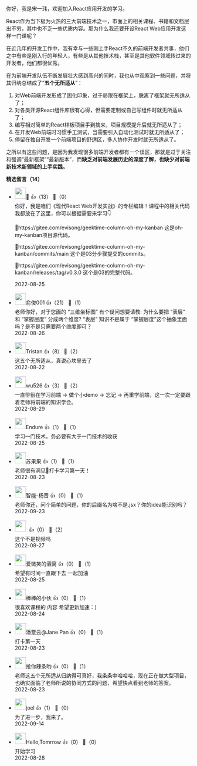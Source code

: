 你好，我是宋一玮，欢迎加入React应用开发的学习。

React作为当下极为火热的三大前端技术之一，市面上的相关课程、书籍和文档层出不穷，其中也不乏一些优质内容。那为什么我还要开设React Web应用开发这样一门课呢？

在近几年的开发工作中，我有幸与一些刚上手React不久的前端开发者共事，他们之中有些是刚入行的年轻人，有些是从其他技术栈，甚至是其他软件领域转过来的开发者，他们都很优秀。

在为前端开发队伍不断发展壮大感到高兴的同时，我也从中观察到一些问题，并将其归纳总结成了“**五个无所适从**”：

1. 对Web前端开发形成了固化印象，过于局限在框架上，脱离了框架就无所适从了；
2. 对各类开源React组件库很有心得，但需要定制或自己写组件时就无所适从了；
3. 编写相对简单的React样板项目手到擒来，项目规模提升后就无所适从了；
4. 在开发Web前端时习惯手工测试，当需要引入自动化测试时就无所适从了；
5. 停留在独自开发一个前端项目的舒适区，多人协作开发时就无所适从了。

之所以有这些问题，是因为我发现很多前端开发者都有一个误区，那就是过于关注和强调“最新框架”“最新版本”，而**缺乏对前端发展历史的深度了解，也缺少对前端新技术新领域的上手实践。**
<div><strong>精选留言（14）</strong></div><ul>
<li><img src="https://static001.geekbang.org/account/avatar/00/21/69/79/b4132042.jpg" width="30px"><span>🐑</span> 👍（13） 💬（0）<div>你好，我是咱们《现代React Web开发实战》的专栏编辑！课程中的相关代码我都放在了这里，你可以根据需要来学习👇

🌟https:&#47;&#47;gitee.com&#47;evisong&#47;geektime-column-oh-my-kanban 这是oh-my-kanban项目源代码。

🌟https:&#47;&#47;gitee.com&#47;evisong&#47;geektime-column-oh-my-kanban&#47;commits&#47;main 这个是03分步骤提交的commits。

🌟https:&#47;&#47;gitee.com&#47;evisong&#47;geektime-column-oh-my-kanban&#47;releases&#47;tag&#47;v0.3.0 这个是03的完整代码。</div>2022-08-25</li><br/><li><img src="https://static001.geekbang.org/account/avatar/00/14/21/c9/2b1e5326.jpg" width="30px"><span>俞俊001</span> 👍（21） 💬（1）<div>老师你好，对于您画的 “三维坐标图” 有个疑问想要请教: 为什么要把 “表层” 和 “掌握层度” 分成两个维度? “表层” 知识不是属于 “掌握层度”这个抽象里面吗？是不是只需要两个维度即可？</div>2022-08-26</li><br/><li><img src="https://static001.geekbang.org/account/avatar/00/1e/7d/12/d377d445.jpg" width="30px"><span>Tristan</span> 👍（8） 💬（2）<div>这五个无所适从，真说心坎里去了</div>2022-08-22</li><br/><li><img src="https://static001.geekbang.org/account/avatar/00/0f/98/b1/f89a84d0.jpg" width="30px"><span>wu526</span> 👍（3） 💬（2）<div>一直徘徊在学习前端 -&gt; 做个小demo -&gt; 忘记 -&gt; 再重学前端，这一次一定要跟着老师将前端的知识学会。</div>2022-08-29</li><br/><li><img src="https://static001.geekbang.org/account/avatar/00/1b/c7/df/9f7a1409.jpg" width="30px"><span>Endure</span> 👍（1） 💬（1）<div>学习一门技术，务必要有大于一门技术的收获</div>2022-08-25</li><br/><li><img src="https://static001.geekbang.org/account/avatar/00/2b/86/73/5190bbde.jpg" width="30px"><span>苏果果</span> 👍（1） 💬（1）<div>老师很有洞见🤔打卡学习第一天！</div>2022-08-23</li><br/><li><img src="" width="30px"><span>智能-杨晋</span> 👍（0） 💬（1）<div>老师你还，问个简单的问题，你的后缀名为啥不是.jsx？你的idea能识别吗？</div>2022-09-23</li><br/><li><img src="https://static001.geekbang.org/account/avatar/00/30/53/db/f7df3a53.jpg" width="30px"><span> </span> 👍（0） 💬（2）<div>这个不是视频吗</div>2022-08-27</li><br/><li><img src="https://thirdwx.qlogo.cn/mmopen/vi_32/FKd1MhR6hRibrsNOMQtEUb4zsdCNM7Ofh19QtRzxGkS2mheZ11x7GEFDibKdJBCEw9WicBYgHrxUAnKusTlPiaxyPw/132" width="30px"><span>爱微笑的酒窝</span> 👍（0） 💬（1）<div>希望有时间一直跟下去 一起加油</div>2022-08-25</li><br/><li><img src="https://static001.geekbang.org/account/avatar/00/11/f5/be/dc9f469a.jpg" width="30px"><span>棒棒的小伙</span> 👍（0） 💬（1）<div>很喜欢课程的 内容 希望更新加速：)</div>2022-08-24</li><br/><li><img src="https://static001.geekbang.org/account/avatar/00/30/45/a9/de4579c3.jpg" width="30px"><span>潘薏云@Jane Pan</span> 👍（0） 💬（1）<div>打卡第一天</div>2022-08-23</li><br/><li><img src="https://static001.geekbang.org/account/avatar/00/2c/a3/0a/79e4ec9a.jpg" width="30px"><span>抢你辣条哟</span> 👍（0） 💬（1）<div>老师这五个无所适从归纳得可真好，我条条中哈哈哈，现在正在做大型项目，也确实面临了老师所说的协同方式的问题，希望快点看到老师的答案。</div>2022-08-23</li><br/><li><img src="https://static001.geekbang.org/account/avatar/00/17/a8/1e/4ec85e24.jpg" width="30px"><span>joel</span> 👍（1） 💬（0）<div>为了进一步，我来了。</div>2022-09-14</li><br/><li><img src="https://static001.geekbang.org/account/avatar/00/14/a0/59/86073794.jpg" width="30px"><span>Hello,Tomrrow</span> 👍（0） 💬（0）<div>开始学习</div>2022-08-28</li><br/>
</ul>